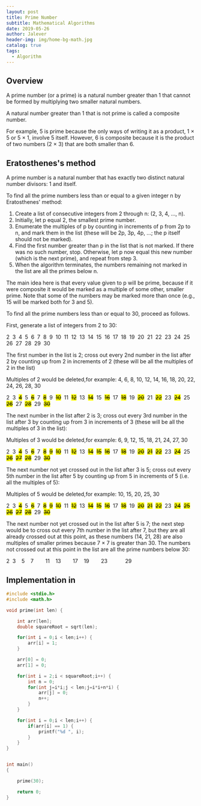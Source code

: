 ```yaml
---
layout: post
title: Prime Number
subtitle: Mathematical Algorithms
date: 2019-05-26
author: Jalever
header-img: img/home-bg-math.jpg
catalog: true
tags:
  - Algorithm
---
```


## Overview
A prime number (or a prime) is a natural number greater than 1 that cannot be formed by multiplying two smaller natural numbers.

A natural number greater than 1 that is not prime is called a composite number.

For example, 5 is prime because the only ways of writing it as a product, 1 × 5 or 5 × 1, involve 5 itself. However, 6 is composite because it is the product of two numbers (2 × 3) that are both smaller than 6.

## Eratosthenes's method
A prime number is a natural number that has exactly two distinct natural number divisors: 1 and itself.

To find all the prime numbers less than or equal to a given integer n by Eratosthenes' method:

1. Create a list of consecutive integers from 2 through n: (2, 3, 4, ..., n).
2. Initially, let p equal 2, the smallest prime number.
3. Enumerate the multiples of p by counting in increments of p from 2p to n, and mark them in the list (these will be 2p, 3p, 4p, ...; the p itself should not be marked).
4. Find the first number greater than p in the list that is not marked. If there was no such number, stop. Otherwise, let p now equal this new number (which is the next prime), and repeat from step 3.
5. When the algorithm terminates, the numbers remaining not marked in the list are all the primes below n.

The main idea here is that every value given to p will be prime, because if it were composite it would be marked as a multiple of some other, smaller prime. Note that some of the numbers may be marked more than once (e.g., 15 will be marked both for 3 and 5).

To find all the prime numbers less than or equal to 30, proceed as follows.

First, generate a list of integers from 2 to 30:
<p>
2&nbsp;
3&nbsp;
4&nbsp;
5&nbsp;
6&nbsp;
7&nbsp;
8&nbsp;
9&nbsp;
10&nbsp;
11&nbsp;
12&nbsp;
13&nbsp;
14&nbsp;
15&nbsp;
16&nbsp;
17&nbsp;
18&nbsp;
19&nbsp;
20&nbsp;
21&nbsp;
22&nbsp;
23&nbsp;
24&nbsp;
25&nbsp;
26&nbsp;
27&nbsp;
28&nbsp;
29&nbsp;
30&nbsp;
</p>

The first number in the list is 2; cross out every 2nd number in the list after 2 by counting up from 2 in increments of 2 (these will be all the multiples of 2 in the list)

Multiples of 2 would be deleted,for example: 4, 6, 8, 10, 12, 14, 16, 18, 20, 22, 24, 26, 28, 30
<p>
2&nbsp;
3&nbsp;
<mark><del>4</del></mark>&nbsp;
5&nbsp;
<mark><del>6</del></mark>&nbsp;
7&nbsp;
<mark><del>8</del></mark>&nbsp;
9&nbsp;
<mark><del>10</del></mark>&nbsp;
11&nbsp;
<mark><del>12</del></mark>&nbsp;
13&nbsp;
<mark><del>14</del></mark>&nbsp;
15&nbsp;
<mark><del>16</del></mark>&nbsp;
17&nbsp;
<mark><del>18</del></mark>&nbsp;
19&nbsp;
<mark><del>20</del></mark>&nbsp;
21&nbsp;
<mark><del>22</del></mark>&nbsp;
23&nbsp;
<mark><del>24</del></mark>&nbsp;
25&nbsp;
<mark><del>26</del></mark>&nbsp;
27&nbsp;
<mark><del>28</del></mark>&nbsp;
29&nbsp;
<mark><del>30</del></mark>&nbsp;
</p>

The next number in the list after 2 is 3; cross out every 3rd number in the list after 3 by counting up from 3 in increments of 3 (these will be all the multiples of 3 in the list):

Multiples of 3 would be deleted,for example: 6, 9, 12, 15, 18, 21, 24, 27, 30
<p>
2&nbsp;
3&nbsp;
<mark><del>4</del></mark>&nbsp;
5&nbsp;
<mark><del>6</del></mark>&nbsp;
7&nbsp;
<mark><del>8</del></mark>&nbsp;
<mark><del>9</del></mark>&nbsp;
<mark><del>10</del></mark>&nbsp;
11&nbsp;
<mark><del>12</del></mark>&nbsp;
13&nbsp;
<mark><del>14</del></mark>&nbsp;
<mark><del>15</del></mark>&nbsp;
<mark><del>16</del></mark>&nbsp;
17&nbsp;
<mark><del>18</del></mark>&nbsp;
19&nbsp;
<mark><del>20</del></mark>&nbsp;
<mark><del>21</del></mark>&nbsp;
<mark><del>22</del></mark>&nbsp;
23&nbsp;
<mark><del>24</del></mark>&nbsp;
25&nbsp;
<mark><del>26</del></mark>&nbsp;
<mark><del>27</del></mark>&nbsp;
<mark><del>28</del></mark>&nbsp;
29&nbsp;
<mark><del>30</del></mark>&nbsp;
</p>

The next number not yet crossed out in the list after 3 is 5; cross out every 5th number in the list after 5 by counting up from 5 in increments of 5 (i.e. all the multiples of 5):

Multiples of 5 would be deleted,for example: 10, 15, 20, 25, 30
<p>
2&nbsp;
3&nbsp;
<mark><del>4</del></mark>&nbsp;
5&nbsp;
<mark><del>6</del></mark>&nbsp;
7&nbsp;
<mark><del>8</del></mark>&nbsp;
<mark><del>9</del></mark>&nbsp;
<mark><del>10</del></mark>&nbsp;
11&nbsp;
<mark><del>12</del></mark>&nbsp;
13&nbsp;
<mark><del>14</del></mark>&nbsp;
<mark><del>15</del></mark>&nbsp;
<mark><del>16</del></mark>&nbsp;
17&nbsp;
<mark><del>18</del></mark>&nbsp;
19&nbsp;
<mark><del>20</del></mark>&nbsp;
<mark><del>21</del></mark>&nbsp;
<mark><del>22</del></mark>&nbsp;
23&nbsp;
<mark><del>24</del></mark>&nbsp;
<mark><del>25</del></mark>&nbsp;
<mark><del>26</del></mark>&nbsp;
<mark><del>27</del></mark>&nbsp;
<mark><del>28</del></mark>&nbsp;
29&nbsp;
<mark><del>30</del></mark>&nbsp;
</p>

The next number not yet crossed out in the list after 5 is 7; the next step would be to cross out every 7th number in the list after 7, but they are all already crossed out at this point, as these numbers (14, 21, 28) are also multiples of smaller primes because 7 × 7 is greater than 30. The numbers not crossed out at this point in the list are all the prime numbers below 30:

<p>
2&nbsp;
3&nbsp;
&nbsp;
5&nbsp;
&nbsp;
7&nbsp;
&nbsp;
&nbsp;
&nbsp;
11&nbsp;
&nbsp;
13&nbsp;
&nbsp;
&nbsp;
&nbsp;
17&nbsp;
&nbsp;
19&nbsp;
&nbsp;
&nbsp;
&nbsp;
23&nbsp;
&nbsp;
&nbsp;
&nbsp;
&nbsp;
&nbsp;
29&nbsp;
&nbsp;
</p>

## Implementation in
```c
#include <stdio.h>
#include <math.h>

void prime(int len) {

    int arr[len];
    double squareRoot = sqrt(len);

    for(int i = 0;i < len;i++) {
        arr[i] = 1;
    }

    arr[0] = 0;
    arr[1] = 0;

    for(int i = 2;i < squareRoot;i++) {
        int n = 0;
        for(int j=i*i;j < len;j=i*i+n*i) {
            arr[j] = 0;
          	n++;
        }
    }

    for(int i = 0;i < len;i++) {
        if(arr[i] == 1) {
            printf("%d ", i);
        }
    }
}


int main()
{

    prime(30);

    return 0;
}
```
